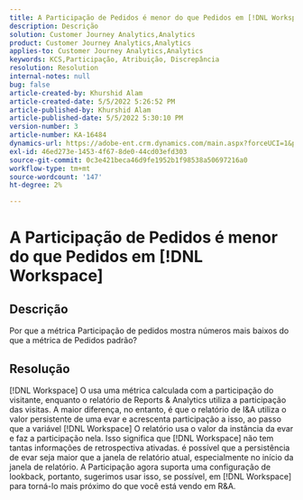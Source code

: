 ```yaml
---
title: A Participação de Pedidos é menor do que Pedidos em [!DNL Workspace]
description: Descrição
solution: Customer Journey Analytics,Analytics
product: Customer Journey Analytics,Analytics
applies-to: Customer Journey Analytics,Analytics
keywords: KCS,Participação, Atribuição, Discrepância
resolution: Resolution
internal-notes: null
bug: false
article-created-by: Khurshid Alam
article-created-date: 5/5/2022 5:26:52 PM
article-published-by: Khurshid Alam
article-published-date: 5/5/2022 5:30:10 PM
version-number: 3
article-number: KA-16484
dynamics-url: https://adobe-ent.crm.dynamics.com/main.aspx?forceUCI=1&pagetype=entityrecord&etn=knowledgearticle&id=5624a68b-98cc-ec11-a7b5-6045bd00dbbc
exl-id: 46ed273e-1453-4f67-8de0-44cd03efd303
source-git-commit: 0c3e421beca46d9fe1952b1f98538a50697216a0
workflow-type: tm+mt
source-wordcount: '147'
ht-degree: 2%

---
```


# A Participação de Pedidos é menor do que Pedidos em [!DNL Workspace]

## Descrição


Por que a métrica Participação de pedidos mostra números mais baixos do que a métrica de Pedidos padrão?


## Resolução


[!DNL Workspace] O usa uma métrica calculada com a participação do visitante, enquanto o relatório de Reports &amp; Analytics utiliza a participação das visitas. A maior diferença, no entanto, é que o relatório de I&amp;A utiliza o valor persistente de uma evar e acrescenta participação a isso, ao passo que a variável [!DNL Workspace] O relatório usa o valor da instância da evar e faz a participação nela. Isso significa que [!DNL Workspace] não tem tantas informações de retrospectiva ativadas. é possível que a persistência de evar seja maior que a janela de relatório atual, especialmente no início da janela de relatório. A Participação agora suporta uma configuração de lookback, portanto, sugerimos usar isso, se possível, em [!DNL Workspace] para torná-lo mais próximo do que você está vendo em R&amp;A.
